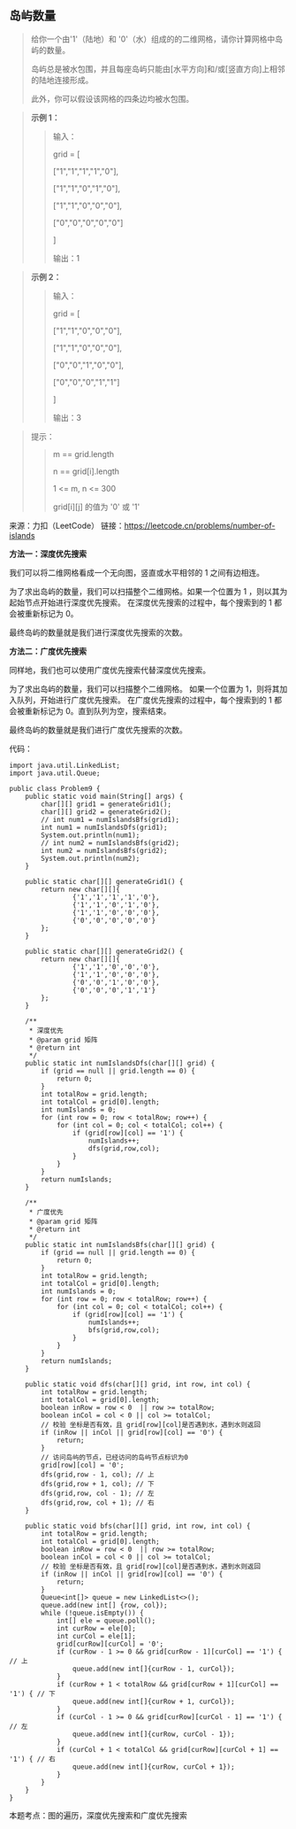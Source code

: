 ## 岛屿数量
> 
> 给你一个由'1'（陆地）和 '0'（水）组成的的二维网格，请你计算网格中岛屿的数量。
> 
> 岛屿总是被水包围，并且每座岛屿只能由[水平方向]和/或[竖直方向]上相邻的陆地连接形成。
> 
> 此外，你可以假设该网格的四条边均被水包围。

> **示例 1：**
> 
>> 输入：
>> 
>> grid = [
>> 
>> ["1","1","1","1","0"],
>> 
>> ["1","1","0","1","0"],
>>
>> ["1","1","0","0","0"],
>>
>> ["0","0","0","0","0"]
>>
>> ]
>>
>> 输出：1

> **示例 2：**
>> 输入：
>>
>> grid = [
>>
>> ["1","1","0","0","0"],
>>
>> ["1","1","0","0","0"],
>>
>> ["0","0","1","0","0"],
>>
>> ["0","0","0","1","1"]
>>
>> ]
>>
>> 输出：3

> 提示：
>> m == grid.length
>>
>> n == grid[i].length
>>
>> 1 <= m, n <= 300
>>
>> grid[i][j] 的值为 '0' 或 '1'

来源：力扣（LeetCode）
链接：https://leetcode.cn/problems/number-of-islands

**方法一：深度优先搜索**

我们可以将二维网格看成一个无向图，竖直或水平相邻的 1 之间有边相连。

为了求出岛屿的数量，我们可以扫描整个二维网格。如果一个位置为 1 ，则以其为起始节点开始进行深度优先搜索。
在深度优先搜索的过程中，每个搜索到的 1 都会被重新标记为 0。

最终岛屿的数量就是我们进行深度优先搜索的次数。

**方法二：广度优先搜索**

同样地，我们也可以使用广度优先搜索代替深度优先搜索。

为了求出岛屿的数量，我们可以扫描整个二维网格。
如果一个位置为 1，则将其加入队列，开始进行广度优先搜索。
在广度优先搜索的过程中，每个搜索到的 1 都会被重新标记为 0。直到队列为空，搜索结束。

最终岛屿的数量就是我们进行广度优先搜索的次数。

代码：
```
import java.util.LinkedList;
import java.util.Queue;

public class Problem9 {
    public static void main(String[] args) {
        char[][] grid1 = generateGrid1();
        char[][] grid2 = generateGrid2();
        // int num1 = numIslandsBfs(grid1);
        int num1 = numIslandsDfs(grid1);
        System.out.println(num1);
        // int num2 = numIslandsBfs(grid2);
        int num2 = numIslandsBfs(grid2);
        System.out.println(num2);
    }

    public static char[][] generateGrid1() {
        return new char[][]{
                {'1','1','1','1','0'},
                {'1','1','0','1','0'},
                {'1','1','0','0','0'},
                {'0','0','0','0','0'}
        };
    }

    public static char[][] generateGrid2() {
        return new char[][]{
                {'1','1','0','0','0'},
                {'1','1','0','0','0'},
                {'0','0','1','0','0'},
                {'0','0','0','1','1'}
        };
    }

    /**
     * 深度优先
     * @param grid 矩阵
     * @return int
     */
    public static int numIslandsDfs(char[][] grid) {
        if (grid == null || grid.length == 0) {
            return 0;
        }
        int totalRow = grid.length;
        int totalCol = grid[0].length;
        int numIslands = 0;
        for (int row = 0; row < totalRow; row++) {
            for (int col = 0; col < totalCol; col++) {
                if (grid[row][col] == '1') {
                    numIslands++;
                    dfs(grid,row,col);
                }
            }
        }
        return numIslands;
    }

    /**
     * 广度优先
     * @param grid 矩阵
     * @return int
     */
    public static int numIslandsBfs(char[][] grid) {
        if (grid == null || grid.length == 0) {
            return 0;
        }
        int totalRow = grid.length;
        int totalCol = grid[0].length;
        int numIslands = 0;
        for (int row = 0; row < totalRow; row++) {
            for (int col = 0; col < totalCol; col++) {
                if (grid[row][col] == '1') {
                    numIslands++;
                    bfs(grid,row,col);
                }
            }
        }
        return numIslands;
    }

    public static void dfs(char[][] grid, int row, int col) {
        int totalRow = grid.length;
        int totalCol = grid[0].length;
        boolean inRow = row < 0  || row >= totalRow;
        boolean inCol = col < 0 || col >= totalCol;
        // 校验 坐标是否有效，且 grid[row][col]是否遇到水，遇到水则返回
        if (inRow || inCol || grid[row][col] == '0') {
            return;
        }
        // 访问岛屿的节点，已经访问的岛屿节点标识为0
        grid[row][col] = '0';
        dfs(grid,row - 1, col); // 上
        dfs(grid,row + 1, col); // 下
        dfs(grid,row, col - 1); // 左
        dfs(grid,row, col + 1); // 右
    }

    public static void bfs(char[][] grid, int row, int col) {
        int totalRow = grid.length;
        int totalCol = grid[0].length;
        boolean inRow = row < 0  || row >= totalRow;
        boolean inCol = col < 0 || col >= totalCol;
        // 校验 坐标是否有效，且 grid[row][col]是否遇到水，遇到水则返回
        if (inRow || inCol || grid[row][col] == '0') {
            return;
        }
        Queue<int[]> queue = new LinkedList<>();
        queue.add(new int[] {row, col});
        while (!queue.isEmpty()) {
            int[] ele = queue.poll();
            int curRow = ele[0];
            int curCol = ele[1];
            grid[curRow][curCol] = '0';
            if (curRow - 1 >= 0 && grid[curRow - 1][curCol] == '1') { // 上
                queue.add(new int[]{curRow - 1, curCol});
            }
            if (curRow + 1 < totalRow && grid[curRow + 1][curCol] == '1') { // 下
                queue.add(new int[]{curRow + 1, curCol});
            }
            if (curCol - 1 >= 0 && grid[curRow][curCol - 1] == '1') { // 左
                queue.add(new int[]{curRow, curCol - 1});
            }
            if (curCol + 1 < totalCol && grid[curRow][curCol + 1] == '1') { // 右
                queue.add(new int[]{curRow, curCol + 1});
            }
        }
    }
}
```
本题考点：图的遍历，深度优先搜索和广度优先搜索
